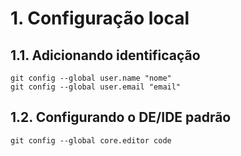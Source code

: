 # 1. Configuração local

## 1.1. Adicionando identificação

```
git config --global user.name "nome"
git config --global user.email "email"

```

## 1.2. Configurando o DE/IDE padrão

```
git config --global core.editor code

```